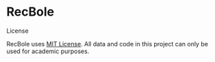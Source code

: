 # RecBole

License

RecBole uses [MIT License](./LICENSE). All data and code in this project can only be used for academic purposes.
